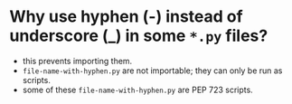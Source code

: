 # Why use hyphen (-) instead of underscore (_) in some `*.py` files?

- this prevents importing them.
- `file-name-with-hyphen.py` are not importable; they can only be run as scripts.
- some of these `file-name-with-hyphen.py` are PEP 723 scripts.

